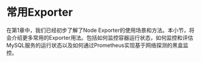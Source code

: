 # 常用Exporter

在第1章中，我们已经初步了解了Node Exporter的使用场景和方法。本小节，将会介绍更多常用的Exporter用法。包括如何监控容器运行状态，如何监控和评估MySQL服务的运行状态以及如何通过Prometheus实现基于网络探测的黑盒监控。
